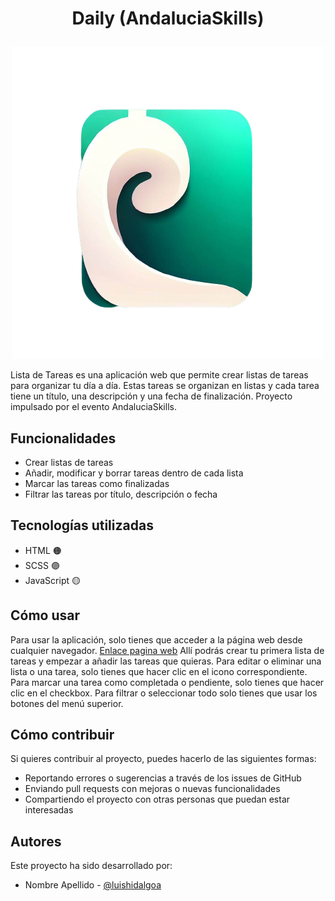 # <p align="center">Daily (AndaluciaSkills)</p>
<p align="center">
<img src="https://github.com/luishidalgoa/Daily-AndaluciaSkills/blob/main/Static/images/logo.png"></img>
</p>
Lista de Tareas es una aplicación web que permite crear listas de tareas para organizar tu día a día. Estas tareas se organizan en listas y cada tarea tiene un título, una descripción y una fecha de finalización. Proyecto impulsado por el evento AndaluciaSkills.

## Funcionalidades

- Crear listas de tareas
- Añadir, modificar y borrar tareas dentro de cada lista
- Marcar las tareas como finalizadas
- Filtrar las tareas por título, descripción o fecha

## Tecnologías utilizadas

- HTML 🟠
- SCSS 🟣
- JavaScript 🟡

## Cómo usar

Para usar la aplicación, solo tienes que acceder a la página web desde cualquier navegador. <a href="https://withardoriginal1.github.io/Templates/index.html">Enlace pagina web</a>
Allí podrás crear tu primera lista de tareas y empezar a añadir las tareas que quieras. 
Para editar o eliminar una lista o una tarea, solo tienes que hacer clic en el icono correspondiente. 
Para marcar una tarea como completada o pendiente, solo tienes que hacer clic en el checkbox. 
Para filtrar o seleccionar todo solo tienes que usar los botones del menú superior.

## Cómo contribuir

Si quieres contribuir al proyecto, puedes hacerlo de las siguientes formas:

- Reportando errores o sugerencias a través de los issues de GitHub
- Enviando pull requests con mejoras o nuevas funcionalidades
- Compartiendo el proyecto con otras personas que puedan estar interesadas

## Autores

Este proyecto ha sido desarrollado por:

- Nombre Apellido - [@luishidalgoa](https://github.com/luishidalgoa)
